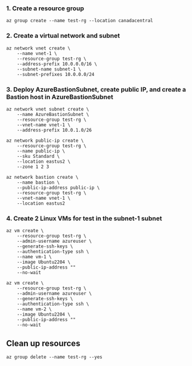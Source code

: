 
### 1. Create a resource group
```az group create --name test-rg --location canadacentral```

### 2. Create a virtual network and subnet
```
az network vnet create \
    --name vnet-1 \
    --resource-group test-rg \
    --address-prefix 10.0.0.0/16 \
    --subnet-name subnet-1 \
    --subnet-prefixes 10.0.0.0/24
```

### 3. Deploy AzureBastionSubnet, create public IP, and create a Bastion host in AzureBastionSubnet
```
az network vnet subnet create \
    --name AzureBastionSubnet \
    --resource-group test-rg \
    --vnet-name vnet-1 \
    --address-prefix 10.0.1.0/26

az network public-ip create \
    --resource-group test-rg \
    --name public-ip \
    --sku Standard \
    --location eastus2 \
    --zone 1 2 3

az network bastion create \
    --name bastion \
    --public-ip-address public-ip \
    --resource-group test-rg \
    --vnet-name vnet-1 \
    --location eastus2
```

### 4. Create 2 Linux VMs for test in the subnet-1 subnet
```
az vm create \
    --resource-group test-rg \
    --admin-username azureuser \
    --generate-ssh-keys \
    --authentication-type ssh \
    --name vm-1 \
    --image Ubuntu2204 \
    --public-ip-address ""
    --no-wait 

az vm create \
    --resource-group test-rg \
    --admin-username azureuser \
    --generate-ssh-keys \
    --authentication-type ssh \
    --name vm-2 \
    --image Ubuntu2204 \
    --public-ip-address ""
    --no-wait 
```

## Clean up resources
```az group delete --name test-rg --yes```

